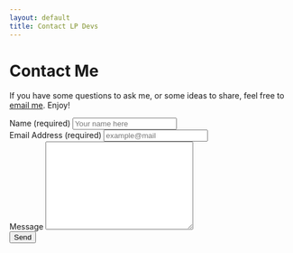 ```yaml
---
layout: default
title: Contact LP Devs
---
```


<div id="contact">
  <h1 class="pageTitle">Contact Me</h1>
  <div class="contactContent">
    <p>If you have some questions to ask me, or some ideas to share, feel free to <a href="mailto:lampv606@gmail.com">email me</a>. Enjoy!</p>
  </div>
  <form action="https://formspree.io/lampv606@gmail.com" method="POST">
    <label for="name">Name (required)</label>    
    <input type="text" id="name" name="name" class="full-width" placeholder="Your name here" required><br>
    <label for="email">Email Address (required)</label>
    <input type="email" id="email" name="_replyto" class="full-width" placeholder="example@mail" required><br>
    <label for="message">Message</label>
    <textarea name="message" id="message" cols="30" rows="10" class="full-width"></textarea><br>
    <input type="submit" value="Send" class="button">
  </form>
</div>
